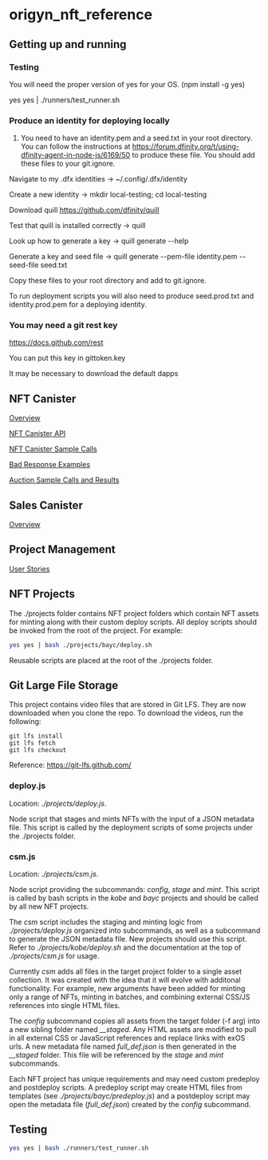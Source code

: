 # origyn_nft_reference

## Getting up and running

### Testing

You will need the proper version of yes for your OS. (npm install -g yes)

yes yes | ./runners/test_runner.sh

### Produce an identity for deploying locally

1. You need to have an identity.pem and a seed.txt in your root directory. You can follow the instructions at https://forum.dfinity.org/t/using-dfinity-agent-in-node-js/6169/50 to produce these file. You should add these files to your git.ignore.

Navigate to my .dfx identities → ~/.config/.dfx/identity

Create a new identity → mkdir local-testing; cd local-testing

Download quill https://github.com/dfinity/quill

Test that quill is installed correctly → quill

Look up how to generate a key → quill generate --help

Generate a key and seed file → quill generate --pem-file identity.pem --seed-file seed.txt

Copy these files to your root directory and add to git.ignore.

To run deployment scripts you will also need to produce seed.prod.txt and identity.prod.pem for a deploying identity.

### You may need a git rest key

https://docs.github.com/rest

You can put this key in gittoken.key

It may be necessary to download the default dapps

## NFT Canister

[Overview](./docs/nft.md)

[NFT Canister API](./docs/nft-current-api.md)

[NFT Canister Sample Calls](./docs/sample_calls.md)

[Bad Response Examples](./docs/badresponse.md)

[Auction Sample Calls and Results](./docs/auction-results.md)

## Sales Canister

[Overview](./docs/nft_sale.md)

## Project Management

[User Stories](./docs/PM.md)

## NFT Projects

The ./projects folder contains NFT project folders which contain NFT assets for minting along with their custom deploy scripts. All deploy scripts should be invoked from the root of the project. For example:

```bash
yes yes | bash ./projects/bayc/deploy.sh
```

Reusable scripts are placed at the root of the ./projects folder.

## Git Large File Storage

This project contains video files that are stored in Git LFS. They are now downloaded when you clone the repo.
To download the videos, run the following:

```
git lfs install
git lfs fetch
git lfs checkout
```

Reference: https://git-lfs.github.com/

### deploy.js

Location: _./projects/deploy.js_.

Node script that stages and mints NFTs with the input of a JSON metadata file. This script is called by the deployment scripts of some projects under the ./projects folder.

### csm.js

Location: _./projects/csm.js_.

Node script providing the subcommands: _config_, _stage_ and _mint_. This script is called by bash scripts in the _kobe_ and _bayc_ projects and should be called by all new NFT projects.

The _csm_ script includes the staging and minting logic from _./projects/deploy.js_ organized into subcommands, as well as a subcommand to generate the JSON metadata file. New projects should use this script. Refer to _./projects/kobe/deploy.sh_ and the documentation at the top of _./projects/csm.js_ for usage.

Currently _csm_ adds all files in the target project folder to a single asset collection. It was created with the idea that it will evolve with additonal functionality. For example, new arguments have been added for minting only a range of NFTs, minting in batches, and combining external CSS/JS references into single HTML files.

The _config_ subcommand copies all assets from the target folder (-f arg) into a new sibling folder named _\_\_staged_. Any HTML assets are modified to pull in all external CSS or JavaScript references and replace links with exOS urls. A new metadata file named _full_def.json_ is then generated in the _\_\_staged_ folder. This file will be referenced by the _stage_ and _mint_ subcommands.

Each NFT project has unique requirements and may need custom predeploy and postdeploy scripts. A predeploy script may create HTML files from templates (see _./projects/bayc/predeploy.js_) and a postdeploy script may open the metadata file (_full_def.json_) created by the _config_ subcommand.

## Testing

```bash
yes yes | bash ./runners/test_runner.sh
```
